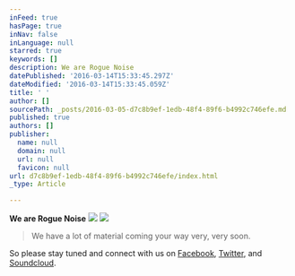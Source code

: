 ```yaml
---
inFeed: true
hasPage: true
inNav: false
inLanguage: null
starred: true
keywords: []
description: We are Rogue Noise
datePublished: '2016-03-14T15:33:45.297Z'
dateModified: '2016-03-14T15:33:45.059Z'
title: ' '
author: []
sourcePath: _posts/2016-03-05-d7c8b9ef-1edb-48f4-89f6-b4992c746efe.md
published: true
authors: []
publisher:
  name: null
  domain: null
  url: null
  favicon: null
url: d7c8b9ef-1edb-48f4-89f6-b4992c746efe/index.html
_type: Article

---
```

**We are Rogue Noise**
![](https://the-grid-user-content.s3-us-west-2.amazonaws.com/7a6b26fe-a75c-4d2e-8f26-53c2206aaed5.jpg)
![](https://s3-us-west-2.amazonaws.com/the-grid-img/p/f894415c7d09ed282967f72fb2ed1c4d64c8ed0c.jpg)

> We have a lot of material coming your way  very, very soon. 

So please stay tuned and connect with us on [Facebook][0], [Twitter][1], and [Soundcloud][2].

[0]: https://facebook.com/roguenoise
[1]: https://twitter.com/rougenoise
[2]: https://soundcloud.com/rogue-noise